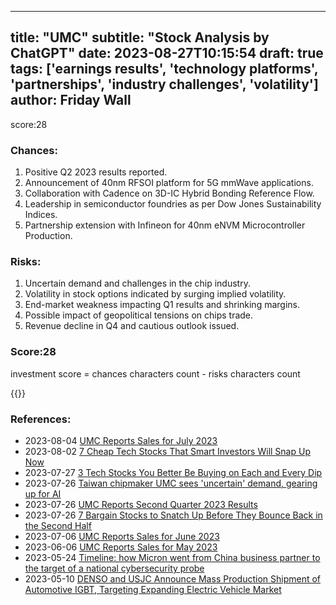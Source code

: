 
---
title: "UMC"
subtitle: "Stock Analysis by ChatGPT"
date: 2023-08-27T10:15:54
draft: true
tags: ['earnings results', 'technology platforms', 'partnerships', 'industry challenges', 'volatility']
author: Friday Wall
---

score:28
### Chances:
1. Positive Q2 2023 results reported.
2. Announcement of 40nm RFSOI platform for 5G mmWave applications.
3. Collaboration with Cadence on 3D-IC Hybrid Bonding Reference Flow.
4. Leadership in semiconductor foundries as per Dow Jones Sustainability Indices.
5. Partnership extension with Infineon for 40nm eNVM Microcontroller Production.
### Risks:
1. Uncertain demand and challenges in the chip industry.
2. Volatility in stock options indicated by surging implied volatility.
3. End-market weakness impacting Q1 results and shrinking margins.
4. Possible impact of geopolitical tensions on chips trade.
5. Revenue decline in Q4 and cautious outlook issued.
### Score:28
investment score = chances characters count - risks characters count

{{<tradingview symbol="NYSE:UMC">}}
### References:
- 2023-08-04 [UMC Reports Sales for July 2023](https://finance.yahoo.com/news/umc-reports-sales-july-2023-073000469.html?.tsrc=rss)
- 2023-08-02 [7 Cheap Tech Stocks That Smart Investors Will Snap Up Now](https://finance.yahoo.com/news/7-cheap-tech-stocks-smart-120909474.html?.tsrc=rss)
- 2023-07-27 [3 Tech Stocks You Better Be Buying on Each and Every Dip](https://finance.yahoo.com/news/3-tech-stocks-better-buying-034654055.html?.tsrc=rss)
- 2023-07-26 [Taiwan chipmaker UMC sees 'uncertain' demand, gearing up for AI](https://finance.yahoo.com/news/taiwan-chipmaker-umc-sees-uncertain-103503499.html?.tsrc=rss)
- 2023-07-26 [UMC Reports Second Quarter 2023 Results](https://finance.yahoo.com/news/umc-reports-second-quarter-2023-095700498.html?.tsrc=rss)
- 2023-07-26 [7 Bargain Stocks to Snatch Up Before They Bounce Back in the Second Half](https://finance.yahoo.com/news/7-bargain-stocks-snatch-bounce-210259813.html?.tsrc=rss)
- 2023-07-06 [UMC Reports Sales for June 2023](https://finance.yahoo.com/news/umc-reports-sales-june-2023-080000427.html?.tsrc=rss)
- 2023-06-06 [UMC Reports Sales for May 2023](https://finance.yahoo.com/news/umc-reports-sales-may-2023-083000220.html?.tsrc=rss)
- 2023-05-24 [Timeline: how Micron went from China business partner to the target of a national cybersecurity probe](https://finance.yahoo.com/news/timeline-micron-went-welcome-business-093000402.html?.tsrc=rss)
- 2023-05-10 [DENSO and USJC Announce Mass Production Shipment of Automotive IGBT, Targeting Expanding Electric Vehicle Market](https://finance.yahoo.com/news/denso-usjc-announce-mass-production-074100148.html?.tsrc=rss)


                